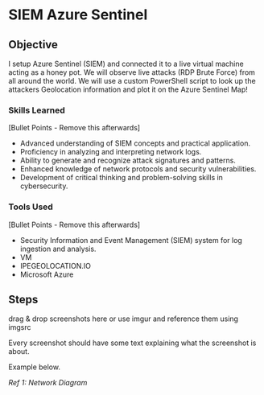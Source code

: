 # SIEM Azure Sentinel

## Objective

 I setup Azure Sentinel (SIEM) and connected it to a live virtual machine acting as a honey pot. We will observe live attacks (RDP Brute Force) from all around the world. We will use a custom PowerShell script to look up the attackers Geolocation information and plot it on the Azure Sentinel Map!

### Skills Learned
[Bullet Points - Remove this afterwards]

- Advanced understanding of SIEM concepts and practical application.
- Proficiency in analyzing and interpreting network logs.
- Ability to generate and recognize attack signatures and patterns.
- Enhanced knowledge of network protocols and security vulnerabilities.
- Development of critical thinking and problem-solving skills in cybersecurity.

### Tools Used
[Bullet Points - Remove this afterwards]

- Security Information and Event Management (SIEM) system for log ingestion and analysis.
- VM
- IPEGEOLOCATION.IO
- Microsoft Azure

## Steps
drag & drop screenshots here or use imgur and reference them using imgsrc

Every screenshot should have some text explaining what the screenshot is about.

Example below.

*Ref 1: Network Diagram*
